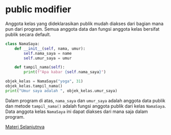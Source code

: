 # public modifier

Anggota kelas yang dideklarasikan publik mudah diakses dari bagian mana pun dari program. Semua anggota data dan fungsi anggota kelas bersifat publik secara default.

```python
class NamaSaya:
    def __init__(self, nama, umur):
        self.nama_saya = name
        self.umur_saya = umur

    def tampil_nama(self):
        print(f"Apa kabar {self.nama_saya}")

objek_kelas = NamaSaya("yoga", 31)
objek_kelas.tampil_nama()
print("Umur saya adalah ", objek_kelas.umur_saya)
```

Dalam program di atas, ``nama_saya`` dan ``umur_saya`` adalah anggota data publik dan metode ``tampil_nama()`` adalah fungsi anggota publik dari kelas ``NamaSaya``. Data anggota kelas ``NamaSaya`` ini dapat diakses dari mana saja dalam program.

[Materi Selanjutnya](../02_private)